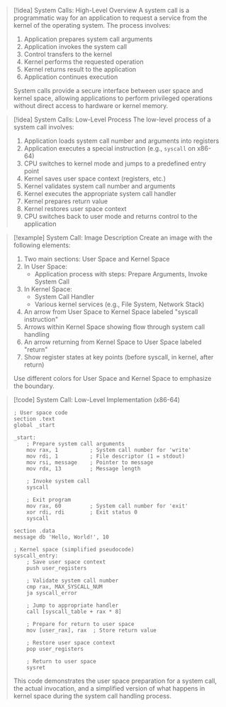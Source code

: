 > [!idea] System Calls: High-Level Overview
> A system call is a programmatic way for an application to request a service from the kernel of the operating system. The process involves:
> 
> 1. Application prepares system call arguments
> 2. Application invokes the system call
> 3. Control transfers to the kernel
> 4. Kernel performs the requested operation
> 5. Kernel returns result to the application
> 6. Application continues execution
> 
> System calls provide a secure interface between user space and kernel space, allowing applications to perform privileged operations without direct access to hardware or kernel memory.

> [!idea] System Calls: Low-Level Process
> The low-level process of a system call involves:
> 
> 1. Application loads system call number and arguments into registers
> 2. Application executes a special instruction (e.g., `syscall` on x86-64)
> 3. CPU switches to kernel mode and jumps to a predefined entry point
> 4. Kernel saves user space context (registers, etc.)
> 5. Kernel validates system call number and arguments
> 6. Kernel executes the appropriate system call handler
> 7. Kernel prepares return value
> 8. Kernel restores user space context
> 9. CPU switches back to user mode and returns control to the application

> [!example] System Call: Image Description
> Create an image with the following elements:
> 
> 1. Two main sections: User Space and Kernel Space
> 2. In User Space:
>    - Application process with steps: Prepare Arguments, Invoke System Call
> 3. In Kernel Space:
>    - System Call Handler
>    - Various kernel services (e.g., File System, Network Stack)
> 4. An arrow from User Space to Kernel Space labeled "syscall instruction"
> 5. Arrows within Kernel Space showing flow through system call handling
> 6. An arrow returning from Kernel Space to User Space labeled "return"
> 7. Show register states at key points (before syscall, in kernel, after return)
> 
> Use different colors for User Space and Kernel Space to emphasize the boundary.

> [!code] System Call: Low-Level Implementation (x86-64)
> ```assembly
> ; User space code
> section .text
> global _start
> 
> _start:
>     ; Prepare system call arguments
>     mov rax, 1          ; System call number for 'write'
>     mov rdi, 1          ; File descriptor (1 = stdout)
>     mov rsi, message    ; Pointer to message
>     mov rdx, 13         ; Message length
>     
>     ; Invoke system call
>     syscall
>     
>     ; Exit program
>     mov rax, 60         ; System call number for 'exit'
>     xor rdi, rdi        ; Exit status 0
>     syscall
> 
> section .data
> message db 'Hello, World!', 10
> 
> ; Kernel space (simplified pseudocode)
> syscall_entry:
>     ; Save user space context
>     push user_registers
>     
>     ; Validate system call number
>     cmp rax, MAX_SYSCALL_NUM
>     ja syscall_error
>     
>     ; Jump to appropriate handler
>     call [syscall_table + rax * 8]
>     
>     ; Prepare for return to user space
>     mov [user_rax], rax  ; Store return value
>     
>     ; Restore user space context
>     pop user_registers
>     
>     ; Return to user space
>     sysret
> ```
> 
> This code demonstrates the user space preparation for a system call, the actual invocation, and a simplified version of what happens in kernel space during the system call handling process.


